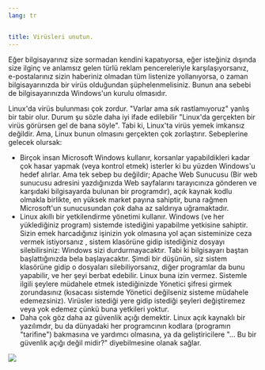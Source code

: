 ```yaml
---
lang: tr


title: Virüsleri unutun.
---
```


Eğer bilgisayarınız size sormadan kendini kapatıyorsa, eğer isteğiniz dışında size ilginç ve anlamsız gelen türlü reklam pencereleriyle karşılaşıyorsanız, e-postalarınız sizin haberiniz olmadan tüm listenize yollanıyorsa, o zaman bilgisayarınızda bir virüs olduğundan şüphelenmelisiniz. Bunun ana sebebi de bilgisayarınızda Windows'un kurulu olmasıdır.

Linux'da virüs bulunması çok zordur. "Varlar ama sık rastlamıyoruz" 
yanlış bir tabir olur. Durum şu sözle daha iyi ifade edilebilir 
"Linux'da gerçekten bir virüs görürsen gel de bana söyle". Tabi ki, 
Linux'ta virüs yemek imkansız değildir. Ama, Linux bunun olmasını 
gerçekten çok zorlaştırır. Sebeplerine gelecek olursak:

<ul>

<li>Birçok insan Microsoft Windows kullanır, korsanlar yapabildikleri kadar çok hasar yapmak (veya kontrol etmek) isterler ki bu yüzden Windows'u hedef alırlar. Ama tek sebep bu değildir; Apache Web Sunucusu (Bir web sunucusu adresini yazdığınızda Web sayfalarını tarayıcınıza gönderen ve karşıdaki bilgisayarda bulunan bir programdır), açık kaynak kodlu olmakla birlikte, en yüksek market payına sahiptir, buna rağmen Microsoft'un sunucusundan <i>çok</i> daha az saldırıya uğramaktadır.</li>

<li>Linux akıllı bir yetkilendirme yönetimi kullanır. Windows (ve her yüklediğiniz program) sistemde istediğini yapabilme yetkisine sahiptir. Sizin emek harcadığınız işinizin yok olmasına yol açan sisteminize ceza vermek istiyorsanız , sistem klasörüne gidip istediğiniz dosyayı silebilirsiniz: Windows sizi durdurmayacaktır. Tabi ki bilgisayarı baştan başlattığınızda bela başlayacaktır. Şimdi bir düşünün, siz sistem klasörüne gidip o dosyaları silebiliyorsanız, diğer programlar da bunu yapabilir, ve her şeyi berbat edebilir. Linux buna izin vermez. Sistemle ilgili şeylere müdahele etmek istediğinizde Yönetici şifresi girmek zorundasınız (kısacası sistemde Yönetici değilseniz sisteme müdahele edemezsiniz). Virüsler istediği yere gidip istediği şeyleri değiştiremez veya yok edemez çünkü buna yetkileri yoktur.</li>

<li>Daha çok göz daha az güvenlik açığı demektir. Linux açık kaynaklı bir yazılımdır, bu da dünyadaki her programcının kodlara (programın "tarifine") bakmasına ve yardımcı olmasına, ya da geliştiricilere "... Bu bir güvenlik açığı değil midir?" diyebilmesine olanak sağlar.</li>

</ul>

<img src="Images/viruses_thumb.png" />




